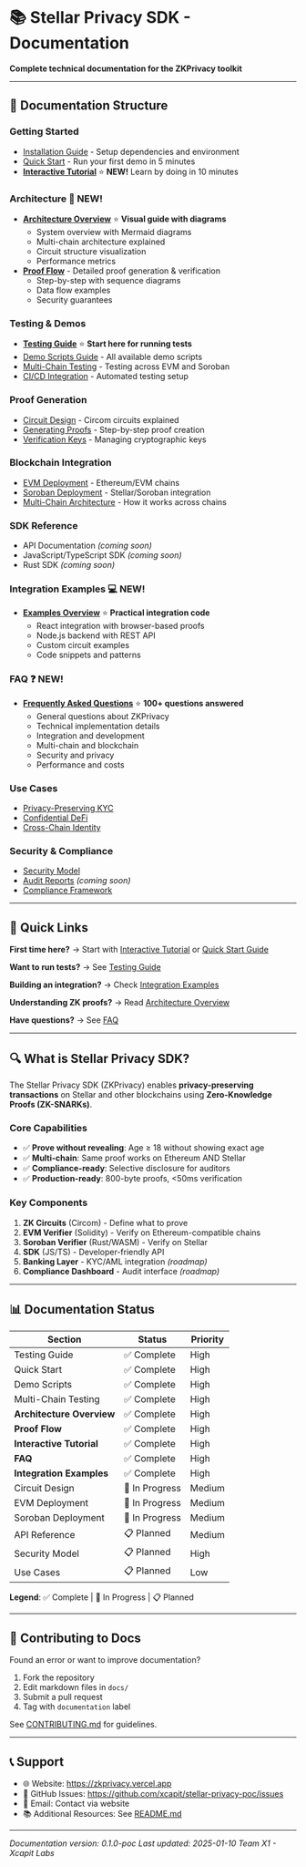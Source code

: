 # 📚 Stellar Privacy SDK - Documentation

**Complete technical documentation for the ZKPrivacy toolkit**

---

## 📖 Documentation Structure

### Getting Started
- [Installation Guide](./getting-started/installation.md) - Setup dependencies and environment
- [Quick Start](./getting-started/quickstart.md) - Run your first demo in 5 minutes
- [**Interactive Tutorial**](./getting-started/interactive-tutorial.md) ⭐ **NEW!** Learn by doing in 10 minutes

### Architecture 📐 **NEW!**
- [**Architecture Overview**](./architecture/overview.md) ⭐ **Visual guide with diagrams**
  - System overview with Mermaid diagrams
  - Multi-chain architecture explained
  - Circuit structure visualization
  - Performance metrics
- [**Proof Flow**](./architecture/proof-flow.md) - Detailed proof generation & verification
  - Step-by-step with sequence diagrams
  - Data flow examples
  - Security guarantees

### Testing & Demos
- [**Testing Guide**](./testing/README.md) ⭐ **Start here for running tests**
- [Demo Scripts Guide](./testing/demo-scripts.md) - All available demo scripts
- [Multi-Chain Testing](./testing/multi-chain.md) - Testing across EVM and Soroban
- [CI/CD Integration](./testing/ci-cd.md) - Automated testing setup

### Proof Generation
- [Circuit Design](./circuits/README.md) - Circom circuits explained
- [Generating Proofs](./circuits/proof-generation.md) - Step-by-step proof creation
- [Verification Keys](./circuits/verification-keys.md) - Managing cryptographic keys

### Blockchain Integration
- [EVM Deployment](./blockchain/evm.md) - Ethereum/EVM chains
- [Soroban Deployment](./blockchain/soroban.md) - Stellar/Soroban integration
- [Multi-Chain Architecture](./blockchain/multi-chain.md) - How it works across chains

### SDK Reference
- API Documentation *(coming soon)*
- JavaScript/TypeScript SDK *(coming soon)*
- Rust SDK *(coming soon)*

### Integration Examples 💻 **NEW!**
- [**Examples Overview**](../examples/README.md) ⭐ **Practical integration code**
  - React integration with browser-based proofs
  - Node.js backend with REST API
  - Custom circuit examples
  - Code snippets and patterns

### FAQ ❓ **NEW!**
- [**Frequently Asked Questions**](./FAQ.md) ⭐ **100+ questions answered**
  - General questions about ZKPrivacy
  - Technical implementation details
  - Integration and development
  - Multi-chain and blockchain
  - Security and privacy
  - Performance and costs

### Use Cases
- [Privacy-Preserving KYC](./use-cases/kyc.md)
- [Confidential DeFi](./use-cases/defi.md)
- [Cross-Chain Identity](./use-cases/identity.md)

### Security & Compliance
- [Security Model](./security/model.md)
- [Audit Reports](./security/audits.md) *(coming soon)*
- [Compliance Framework](./security/compliance.md)

---

## 🚀 Quick Links

**First time here?** → Start with [Interactive Tutorial](./getting-started/interactive-tutorial.md) or [Quick Start Guide](./getting-started/quickstart.md)

**Want to run tests?** → See [Testing Guide](./testing/README.md)

**Building an integration?** → Check [Integration Examples](../examples/README.md)

**Understanding ZK proofs?** → Read [Architecture Overview](./architecture/overview.md)

**Have questions?** → See [FAQ](./FAQ.md)

---

## 🔍 What is Stellar Privacy SDK?

The Stellar Privacy SDK (ZKPrivacy) enables **privacy-preserving transactions** on Stellar and other blockchains using **Zero-Knowledge Proofs (ZK-SNARKs)**.

### Core Capabilities

- ✅ **Prove without revealing**: Age ≥ 18 without showing exact age
- ✅ **Multi-chain**: Same proof works on Ethereum AND Stellar
- ✅ **Compliance-ready**: Selective disclosure for auditors
- ✅ **Production-ready**: 800-byte proofs, <50ms verification

### Key Components

1. **ZK Circuits** (Circom) - Define what to prove
2. **EVM Verifier** (Solidity) - Verify on Ethereum-compatible chains
3. **Soroban Verifier** (Rust/WASM) - Verify on Stellar
4. **SDK** (JS/TS) - Developer-friendly API
5. **Banking Layer** - KYC/AML integration *(roadmap)*
6. **Compliance Dashboard** - Audit interface *(roadmap)*

---

## 📊 Documentation Status

| Section | Status | Priority |
|---------|--------|----------|
| Testing Guide | ✅ Complete | High |
| Quick Start | ✅ Complete | High |
| Demo Scripts | ✅ Complete | High |
| Multi-Chain Testing | ✅ Complete | High |
| **Architecture Overview** | ✅ Complete | High |
| **Proof Flow** | ✅ Complete | High |
| **Interactive Tutorial** | ✅ Complete | High |
| **FAQ** | ✅ Complete | High |
| **Integration Examples** | ✅ Complete | High |
| Circuit Design | 🚧 In Progress | Medium |
| EVM Deployment | 🚧 In Progress | Medium |
| Soroban Deployment | 🚧 In Progress | Medium |
| API Reference | 📋 Planned | Medium |
| Security Model | 📋 Planned | High |
| Use Cases | 📋 Planned | Low |

**Legend**: ✅ Complete | 🚧 In Progress | 📋 Planned

---

## 🤝 Contributing to Docs

Found an error or want to improve documentation?

1. Fork the repository
2. Edit markdown files in `docs/`
3. Submit a pull request
4. Tag with `documentation` label

See [CONTRIBUTING.md](../CONTRIBUTING.md) for guidelines.

---

## 📞 Support

- 🌐 Website: https://zkprivacy.vercel.app
- 💬 GitHub Issues: https://github.com/xcapit/stellar-privacy-poc/issues
- 📧 Email: Contact via website
- 📚 Additional Resources: See [README.md](../README.md)

---

*Documentation version: 0.1.0-poc*
*Last updated: 2025-01-10*
*Team X1 - Xcapit Labs*
